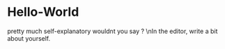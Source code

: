 # Hello-World
pretty much self-explanatory wouldnt you say ?
\nIn the editor, write a bit about yourself.

